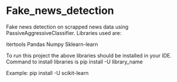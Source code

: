 # Fake_news_detection
Fake news detection on scrapped news data using PassiveAggressiveClassifier.
Libraries used are:

itertools
Pandas
Numpy
Sklearn-learn

To run this project the above libraries should be installed in your IDE. Command to install libraries is pip install -U library_name

Example: pip install -U scikit-learn

